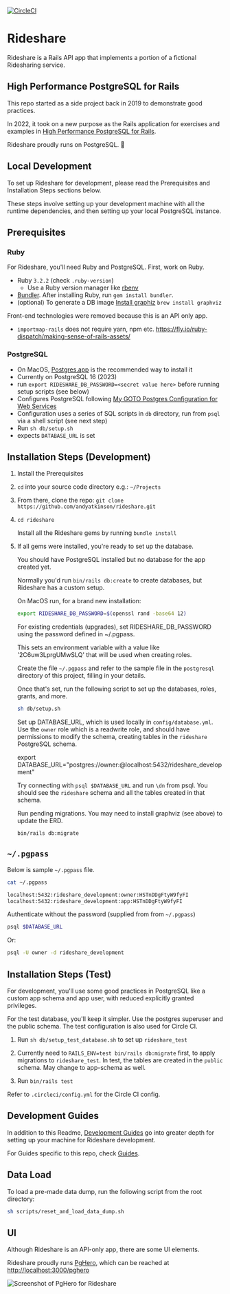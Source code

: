 [![CircleCI](https://circleci.com/gh/andyatkinson/rideshare.svg?style=svg)](https://circleci.com/gh/andyatkinson/rideshare)

# Rideshare

Rideshare is a Rails API app that implements a portion of a fictional Ridesharing service.

## High Performance PostgreSQL for Rails

This repo started as a side project back in 2019 to demonstrate good practices.

In 2022, it took on a new purpose as the Rails application for exercises and examples in [High Performance PostgreSQL for Rails](https://pgrailsbook.com).

Rideshare proudly runs on PostgreSQL. 🐘

## Local Development

To set up Rideshare for development, please read the Prerequisites and Installation Steps sections below.

These steps involve setting up your development machine with all the runtime dependencies, and then setting up your local PostgreSQL instance.

## Prerequisites

### Ruby

For Rideshare, you'll need Ruby and PostgreSQL. First, work on Ruby.

- Ruby `3.2.2` (check `.ruby-version`)
    - Use a Ruby version manager like [rbenv](https://github.com/rbenv/rbenv)
- [Bundler](https://bundler.io). After installing Ruby, run `gem install bundler`.
- (optional) To generate a DB image [Install graphiz](https://voormedia.github.io/rails-erd/install.html)
    `brew install graphviz`

Front-end technologies were removed because this is an API only app.

- `importmap-rails` does not require yarn, npm etc. <https://fly.io/ruby-dispatch/making-sense-of-rails-assets/>

### PostgreSQL

- On MacOS, [Postgres.app](https://postgresapp.com) is the recommended way to install it
- Currently on PostgreSQL 16 (2023)
- run `export RIDESHARE_DB_PASSWORD=<secret value here>` before running setup scripts (see below)
- Configures PostgreSQL following [My GOTO Postgres Configuration for Web Services](https://tightlycoupled.io/my-goto-postgres-configuration-for-web-services/)
- Configuration uses a series of SQL scripts in `db` directory, run from `psql` via a shell script (see next step)
- Run `sh db/setup.sh`
- expects `DATABASE_URL` is set


## Installation Steps (Development)

1. Install the Prerequisites
1. `cd` into your source code directory e.g.: `~/Projects`
1. From there, clone the repo: `git clone https://github.com/andyatkinson/rideshare.git`
1. `cd rideshare`

    Install all the Rideshare gems by running `bundle install`

1. If all gems were installed, you're ready to set up the database.

    You should have PostgreSQL installed but no database for the app created yet.

    Normally you'd run `bin/rails db:create` to create databases, but Rideshare has a custom setup.

    On MacOS run, for a brand new installation:

    ```sh
    export RIDESHARE_DB_PASSWORD=$(openssl rand -base64 12)
    ```

    For existing credentials (upgrades), set RIDESHARE_DB_PASSWORD using the password defined in ~/.pgpass.

    This sets an environment variable with a value like '2C6uw3LprgUMwSLQ' that will be used when creating roles.

    Create the file `~/.pgpass` and refer to the sample file in the `postgresql` directory of this project, filling in your details.

    Once that's set, run the following script to set up the databases, roles, grants, and more.

    ```sh
    sh db/setup.sh
    ```

    Set up DATABASE_URL, which is used locally in `config/database.yml`. Use the `owner` role which is a readwrite role, and should have permissions to modify the schema, creating tables in the `rideshare` PostgreSQL schema.

    export DATABASE_URL="postgres://owner:@localhost:5432/rideshare_development"

    Try connecting with `psql $DATABASE_URL` and run `\dn` from psql. You should see the `rideshare` schema and all the tables created in that schema.

    Run pending migrations. You may need to install graphviz (see above) to update the ERD.

    ```sh
    bin/rails db:migrate
    ```
## `~/.pgpass`

Below is sample `~/.pgpass` file.

```sh
cat ~/.pgpass

localhost:5432:rideshare_development:owner:HSTnDDgFtyW9fyFI
localhost:5432:rideshare_development:app:HSTnDDgFtyW9fyFI
```

Authenticate without the password (supplied from from `~/.pgpass`)

```sh
psql $DATABASE_URL
```

Or:

```sh
psql -U owner -d rideshare_development
```

## Installation Steps (Test)

For development, you'll use some good practices in PostgreSQL like a custom app schema and app user, with reduced explicitly granted privileges.

For the test database, you'll keep it simpler. Use the postgres superuser and the public schema. The test configuration is also used for Circle CI.


1. Run `sh db/setup_test_database.sh` to set up `rideshare_test`

1. Currently need to `RAILS_ENV=test bin/rails db:migrate` first, to apply migrations to `rideshare_test`. In test, the tables are created in the `public` schema. May change to app-schema as well.

1. Run `bin/rails test`

Refer to `.circleci/config.yml` for the Circle CI config.

## Development Guides

In addition to this Readme, [Development Guides](https://github.com/andyatkinson/development_guides) go into greater depth for setting up your machine for Rideshare development.

For Guides specific to this repo, check [Guides](/GUIDES.md).

## Data Load

To load a pre-made data dump, run the following script from the root directory:

```sh
sh scripts/reset_and_load_data_dump.sh
```

## UI

Although Rideshare is an API-only app, there are some UI elements.

Rideshare proudly runs [PgHero](https://github.com/ankane/pghero), which can be reached at <http://localhost:3000/pghero>

![Screenshot of PgHero for Rideshare](https://i.imgur.com/VduvxSK.png)
